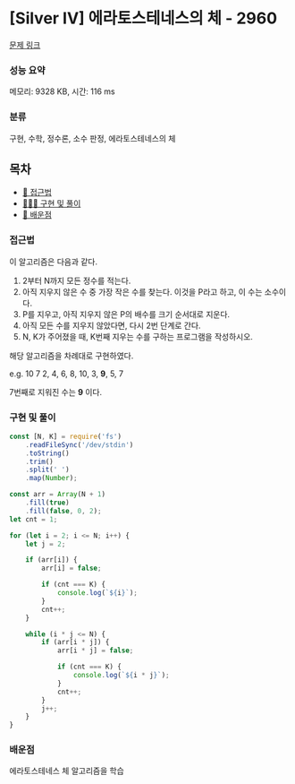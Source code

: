 # [Silver IV] 에라토스테네스의 체 - 2960

[문제 링크](https://www.acmicpc.net/problem/2960)

### 성능 요약

메모리: 9328 KB, 시간: 116 ms

### 분류

구현, 수학, 정수론, 소수 판정, 에라토스테네스의 체

## 목차

-   [🤔 접근법](#접근법)
-   [👨🏻‍💻 구현 및 풀이](#구현-및-풀이)
-   [🫢 배운점](#배운점)

### 접근법

이 알고리즘은 다음과 같다.

1. 2부터 N까지 모든 정수를 적는다.
2. 아직 지우지 않은 수 중 가장 작은 수를 찾는다. 이것을 P라고 하고, 이 수는 소수이다.
3. P를 지우고, 아직 지우지 않은 P의 배수를 크기 순서대로 지운다.
4. 아직 모든 수를 지우지 않았다면, 다시 2번 단계로 간다.
5. N, K가 주어졌을 때, K번째 지우는 수를 구하는 프로그램을 작성하시오.

해당 알고리즘을 차례대로 구현하였다.

e.g. 10 7
2, 4, 6, 8, 10, 3, **9**, 5, 7

7번째로 지워진 수는 **9** 이다.

### 구현 및 풀이

```javascript
const [N, K] = require('fs')
    .readFileSync('/dev/stdin')
    .toString()
    .trim()
    .split(' ')
    .map(Number);

const arr = Array(N + 1)
    .fill(true)
    .fill(false, 0, 2);
let cnt = 1;

for (let i = 2; i <= N; i++) {
    let j = 2;

    if (arr[i]) {
        arr[i] = false;

        if (cnt === K) {
            console.log(`${i}`);
        }
        cnt++;
    }

    while (i * j <= N) {
        if (arr[i * j]) {
            arr[i * j] = false;

            if (cnt === K) {
                console.log(`${i * j}`);
            }
            cnt++;
        }
        j++;
    }
}
```

### 배운점

에라토스테네스 체 알고리즘을 학습
